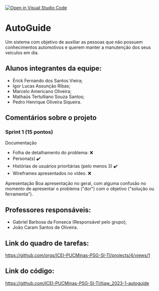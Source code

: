 [![Open in Visual Studio Code](https://classroom.github.com/assets/open-in-vscode-c66648af7eb3fe8bc4f294546bfd86ef473780cde1dea487d3c4ff354943c9ae.svg)](https://classroom.github.com/online_ide?assignment_repo_id=10628553&assignment_repo_type=AssignmentRepo)
# AutoGuide
Um sistema com objetivo de auxiliar as pessoas que não possuem conhecimentos automotivos e querem manter a manutenção dos seus veículos em dia.

## Alunos integrantes da equipe:

* Érick Fernando dos Santos Vieira;
* Igor Lucas Assunção Ribas;
* Marcelo Americano Oliveira;
* Mathaüs Tertulliano Souza Santos;
* Pedro Henrique Oliveira Siqueira.

## Comentários sobre o projeto

### Sprint 1 (15 pontos)
Documentação
- Folha de detalhamento do problema: ❌
- Persona(s) ✔️
- Histórias de usuários prioritárias (pelo menos 3) ✔️
- Wireframes apresentados no vídeo. ❌

Apresentação
Boa apresentação no geral, com alguma confusão no momento de apresentar o problema ("dor") com o objetivo ("solução ou ferramenta").
## Professores responsáveis:

* Gabriel Barbosa da Fonseca (Responsável pelo grupo);
* João Caram Santos de Oliveira.

## Link do quadro de tarefas:
https://github.com/orgs/ICEI-PUCMinas-PSG-SI-TI/projects/4/views/1

## Link do código:
https://github.com/ICEI-PUCMinas-PSG-SI-TI/tiaw_2023-1-autoguide
